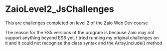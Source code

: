 # ZaioLevel2_JsChallenges
This are challenges completed on level 2 of the Zaio Web Dev course

The reason for the ES5 versions of the program is because Zaio may not support anything beyond ES6 yet. 
I tried running my original challenges on it and it could not recognise the class syntax and the Array.include() method
